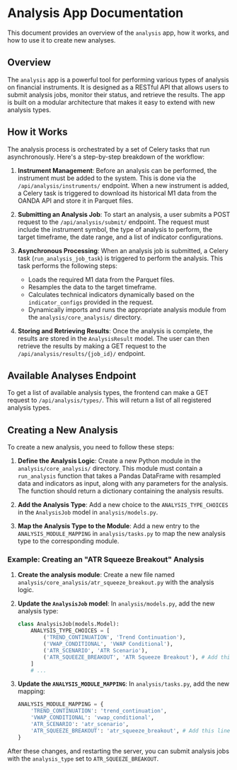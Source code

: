 # Analysis App Documentation

This document provides an overview of the `analysis` app, how it works, and how to use it to create new analyses.

## Overview

The `analysis` app is a powerful tool for performing various types of analysis on financial instruments. It is designed as a RESTful API that allows users to submit analysis jobs, monitor their status, and retrieve the results. The app is built on a modular architecture that makes it easy to extend with new analysis types.

## How it Works

The analysis process is orchestrated by a set of Celery tasks that run asynchronously. Here's a step-by-step breakdown of the workflow:

1.  **Instrument Management**: Before an analysis can be performed, the instrument must be added to the system. This is done via the `/api/analysis/instruments/` endpoint. When a new instrument is added, a Celery task is triggered to download its historical M1 data from the OANDA API and store it in Parquet files.

2.  **Submitting an Analysis Job**: To start an analysis, a user submits a POST request to the `/api/analysis/submit/` endpoint. The request must include the instrument symbol, the type of analysis to perform, the target timeframe, the date range, and a list of indicator configurations.

3.  **Asynchronous Processing**: When an analysis job is submitted, a Celery task (`run_analysis_job_task`) is triggered to perform the analysis. This task performs the following steps:
    *   Loads the required M1 data from the Parquet files.
    *   Resamples the data to the target timeframe.
    *   Calculates technical indicators dynamically based on the `indicator_configs` provided in the request.
    *   Dynamically imports and runs the appropriate analysis module from the `analysis/core_analysis/` directory.

4.  **Storing and Retrieving Results**: Once the analysis is complete, the results are stored in the `AnalysisResult` model. The user can then retrieve the results by making a GET request to the `/api/analysis/results/{job_id}/` endpoint.

## Available Analyses Endpoint

To get a list of available analysis types, the frontend can make a GET request to `/api/analysis/types/`. This will return a list of all registered analysis types.

## Creating a New Analysis

To create a new analysis, you need to follow these steps:

1.  **Define the Analysis Logic**: Create a new Python module in the `analysis/core_analysis/` directory. This module must contain a `run_analysis` function that takes a Pandas DataFrame with resampled data and indicators as input, along with any parameters for the analysis. The function should return a dictionary containing the analysis results.

2.  **Add the Analysis Type**: Add a new choice to the `ANALYSIS_TYPE_CHOICES` in the `AnalysisJob` model in `analysis/models.py`.

3.  **Map the Analysis Type to the Module**: Add a new entry to the `ANALYSIS_MODULE_MAPPING` in `analysis/tasks.py` to map the new analysis type to the corresponding module.

### Example: Creating an "ATR Squeeze Breakout" Analysis

1.  **Create the analysis module**: Create a new file named `analysis/core_analysis/atr_squeeze_breakout.py` with the analysis logic.

2.  **Update the `AnalysisJob` model**: In `analysis/models.py`, add the new analysis type:

    ```python
    class AnalysisJob(models.Model):
        ANALYSIS_TYPE_CHOICES = [
            ('TREND_CONTINUATION', 'Trend Continuation'),
            ('VWAP_CONDITIONAL', 'VWAP Conditional'),
            ('ATR_SCENARIO', 'ATR Scenario'),
            ('ATR_SQUEEZE_BREAKOUT', 'ATR Squeeze Breakout'), # Add this line
        ]
        # ...
    ```

3.  **Update the `ANALYSIS_MODULE_MAPPING`**: In `analysis/tasks.py`, add the new mapping:

    ```python
    ANALYSIS_MODULE_MAPPING = {
        'TREND_CONTINUATION': 'trend_continuation',
        'VWAP_CONDITIONAL': 'vwap_conditional',
        'ATR_SCENARIO': 'atr_scenario',
        'ATR_SQUEEZE_BREAKOUT': 'atr_squeeze_breakout', # Add this line
    }
    ```

After these changes, and restarting the server, you can submit analysis jobs with the `analysis_type` set to `ATR_SQUEEZE_BREAKOUT`.
